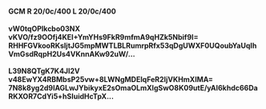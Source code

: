 #### GCM R 20/0c/400 L 20/0c/400
**vW0tqOPlkcbo03NX**<br/>**vKVO/fz9OOfj4KEI+YmYHs9FkR9mfmA9qHZk5Nbif9I=**<br/>**RHHFGVkooRKsljtJG5mpMWTLBLRumrpRfx53qDgUWXF0UQoubYaUqIhVmGsdRqpH2Us4VKnnAKw92uW/...**<br/><br/>
**L39N8QTgK7K4JI2V**<br/>**v48EwYX4RBMbsP25vw+8LWNgMDEIqFeR2IjVKHmXlMA=**<br/>**7N8k8yg2d9lAGLwJYbikyxE2sOmaOLmXlgSwO8K09utE/yAI6khdc66DaRKXOR7CdYi5+hSIuidHcTpX...**
